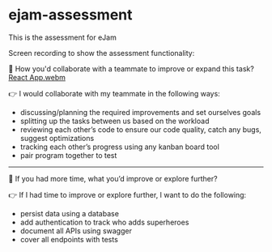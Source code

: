 # ejam-assessment

This is the assessment for eJam

Screen recording to show the assessment functionality:


🤔 How you'd collaborate with a teammate to improve or expand this task?
[React App.webm](https://github.com/user-attachments/assets/4605b5e6-1b19-42a3-9fcb-5b4ef95576e9)

👉 I would collaborate with my teammate in the following ways: 
- discussing/planning the required improvements and set ourselves goals
- splitting up the tasks between us based on the workload
- reviewing each other’s code to ensure our code quality, catch any bugs, suggest optimizations
- tracking each other’s progress using any kanban board tool 
- pair program together to test

<hr>
🤔 If you had more time, what you’d improve or explore further?

👉 If I had time to improve or explore further, I want to do the following:

- persist data using a database
- add authentication to track who adds superheroes
- document all APIs using swagger
- cover all endpoints with tests



